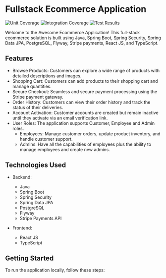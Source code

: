 # Fullstack Ecommerce Application

[![Unit Coverage](https://img.shields.io/badge/Unit%20Coverage-XX%25-brightgreen)](#)
[![Integration Coverage](https://img.shields.io/badge/Integration%20Coverage-XX%25-brightgreen)](#)
[![Test Results](https://img.shields.io/badge/Test%20Results-Passing-brightgreen)](#)

Welcome to the Awesome Ecommerce Application! This full-stack ecommerce solution is built using Java, Spring Boot, Spring Security, Spring Data JPA, PostgreSQL, Flyway, Stripe payments, React JS, and TypeScript.

## Features

- Browse Products: Customers can explore a wide range of products with detailed descriptions and images.
- Shopping Cart: Customers can add products to their shopping cart and manage quantities.
- Secure Checkout: Seamless and secure payment processing using the Stripe payment gateway.
- Order History: Customers can view their order history and track the status of their deliveries.
- Account Activation: Customer accounts are created but remain inactive until they activate via an email verification link.
- User Roles: The application supports Customer, Employee and Admin roles.
    - Employees: Manage customer orders, update product inventory, and handle customer support.
    - Admins: Have all the capabilities of employees plus the ability to manage employees and create new admins.

## Technologies Used

- Backend:
    - Java
    - Spring Boot
    - Spring Security
    - Spring Data JPA
    - PostgreSQL
    - Flyway
    - Stripe Payments API

- Frontend:
    - React JS
    - TypeScript

## Getting Started

To run the application locally, follow these steps:

[//]: # (1. Clone the repository: ``)

[//]: # (2. Set up the backend:)

[//]: # (    - Install Java 17.)

[//]: # (    - Maven is optional as the repository includes the maven wrapper)

[//]: # (    - Configure the PostgreSQL database and update the application properties.)

[//]: # (    - Run Flyway migrations to set up the database schema: `mvn flyway:migrate`)

[//]: # (    - Build and run the Spring Boot application: `mvn spring-boot:run`)

[//]: # (3. Set up the frontend:)

[//]: # (    - Install Node.js and npm.)

[//]: # (    - Navigate to the frontend directory: `cd frontend`)

[//]: # (    - Install dependencies: `npm install`)

[//]: # (    - Start the frontend development server: `npm start`)
